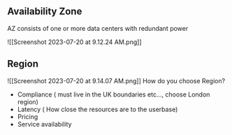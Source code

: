 
## Availability Zone
AZ consists of one or more data centers with redundant power

![[Screenshot 2023-07-20 at 9.12.24 AM.png]]

## Region
![[Screenshot 2023-07-20 at 9.14.07 AM.png]]
How do you choose Region?
- Compliance ( must live in the UK boundaries etc..., choose London region)
- Latency ( How close the resources are to the userbase)
- Pricing
- Service availability